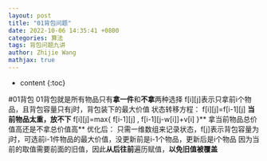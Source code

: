 ```yaml
---
layout: post
title: "01背包问题"
date: 2022-10-06 14:35:41 +0800
categories: 算法
tags: 背包问题九讲
author: Zhijie Wang
mathjax: true
---
```


* content
{:toc}

#01背包
01背包就是所有物品只有**拿一件**和**不拿**两种选择
f[i][j]表示只拿前i个物品，且背包容量只有j时，背包装下的最大价值
状态转移方程：
f[i][j]=f[i-1][j] **当前物品太重，放不下**
f[i][j]=max{ f[i-1][j] , f[i-1][j-w[i]]+v[i] }** 拿当前物品总价值高还是不拿总价值高**
优化后：
只需一维数组来记录状态，f[j]表示背包容量为j时，可选前i-1件物品的最大价值，没更新前是i-1个物品，更新后是i个物品
因为当前的取值需要前面的旧值，因此**从后往前**遍历赋值，**以免旧值被覆盖**
